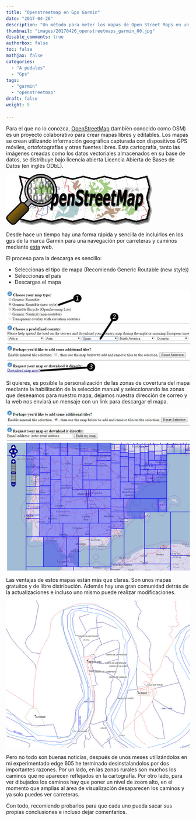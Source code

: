 ```yaml
---
title: "Openstreetmap en Gps Garmin"
date: "2017-04-26"
description: "Un método para meter los mapas de Open Street Maps en un gps Garmin"
thumbnail: "images/20170426_openstreetmaps_garmin_00.jpg"
disable_comments: true
authorbox: false
toc: false
mathjax: false
categories:
  - "A pedales"
  - "Gps"
tags:
  - "garmin"
  - "openstreetmap"
draft: false
weight: 5

---
```

Para el que no lo conozca, [OpenStreetMap][1] (también conocido como OSM) es un proyecto colaborativo para crear mapas libres y editables. Los mapas se crean utilizando información geográfica capturada con dispositivos GPS móviles, ortofotografías y otras fuentes libres. Esta cartografía, tanto las imágenes creadas como los datos vectoriales almacenados en su base de datos, se distribuye bajo licencia abierta Licencia Abierta de Bases de Datos (en inglés ODbL).

![imagen][2]

Desde hace un tiempo hay una forma rápida y sencilla de incluirlos en los gps de la marca Garmin para una navegación por carreteras y caminos mediante [esta][3] web.

El proceso para la descarga es sencillo:

 * Seleccionas el tipo de mapa (Recomiendo Generic Routable (new style))
 * Seleccionas el pais
 * Descargas el mapa

![imagen][4]

Si quieres, es posible la personalización de las zonas de covertura del mapa mediante la habilitación de la selección manual y seleccionando las zonas que deseeamos para nuestro mapa, dejamos nuestra dirección de correo y la web nos enviará un mensaje con un link para descargar el mapa.

![imagen][5]

Las ventajas de estos mapas están más que claras. Son unos mapas gratuitos y de libre distribución. Además hay una gran comunidad detrás de la actualizaciones e incluso uno mismo puede realizar modificaciones.

![imagen][6]

Pero no todo son buenas noticias, después de unos meses utilizándolos en mi experimentado edge 605 he terminado desinstalandolos por dos importantes razones. Por un lado, en las zonas rurales son muchos los caminos que no aparecen reflejados en la cartografía. Por otro lado, para ver dibujados los caminos hay que poner un nivel de zoom alto, en el momento que amplias al área de visualización desaparecen los caminos y ya solo puedes ver carreteras.

Con todo, recomiendo probarlos para que cada uno pueda sacar sus propias conclusiones e incluso dejar comentarios.

[1]: https://www.openstreetmap.org
[2]: /images/20170426_openstreetmaps_garmin_01.jpg
[3]: http://garmin.openstreetmap.nl
[4]: /images/20170426_openstreetmaps_garmin_03.jpg
[5]: /images/20170426_openstreetmaps_garmin_04.jpg
[6]: /images/20170426_openstreetmaps_garmin_02.jpg
